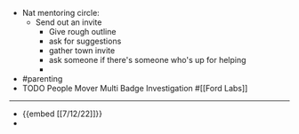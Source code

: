- Nat mentoring circle:
	- Send out an invite
		- Give rough outline
		- ask for suggestions
		- gather town invite
		- ask someone if there's someone who's up for helping
		-
- #parenting
- TODO People Mover Multi Badge Investigation #[[Ford Labs]]
- ---
- {{embed [[7/12/22]]}}
-